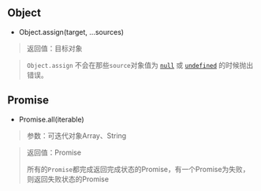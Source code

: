 ## Object

- Object.assign(target, ...sources)

> 返回值：目标对象

> `Object.assign` 不会在那些`source`对象值为 [`null`](https://developer.mozilla.org/zh-CN/docs/Web/JavaScript/Reference/Global_Objects/null) 或 [`undefined`](https://developer.mozilla.org/zh-CN/docs/Web/JavaScript/Reference/Global_Objects/undefined) 的时候抛出错误。

## Promise

- Promise.all(iterable)

> 参数：可迭代对象Array、String

> 返回值：Promise
>
> 所有的`Promise`都完成返回完成状态的Promise，有一个Promise为失败，则返回失败状态的Promise